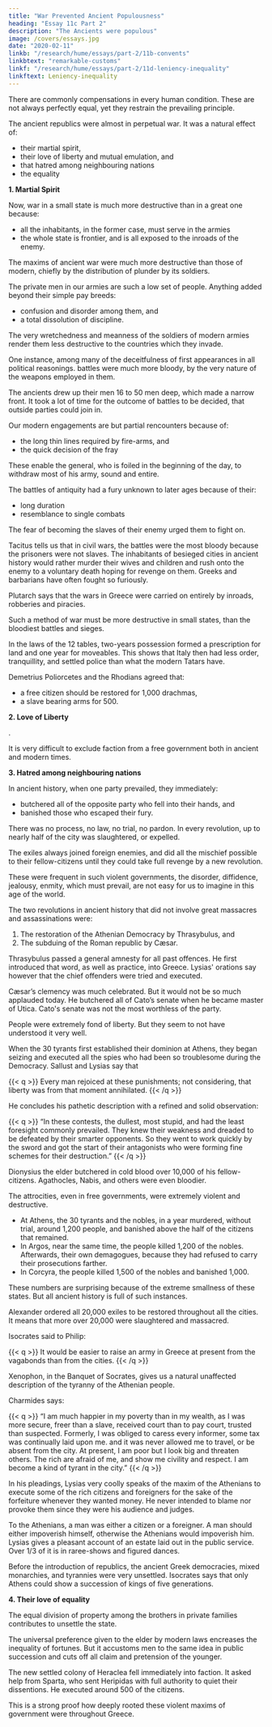 ```yaml
---
title: "War Prevented Ancient Populousness"
heading: "Essay 11c Part 2"
description: "The Ancients were populous"
image: /covers/essays.jpg
date: "2020-02-11"
linkb: "/research/hume/essays/part-2/11b-convents"
linkbtext: "remarkable-customs"
linkf: "/research/hume/essays/part-2/11d-leniency-inequality"
linkftext: Leniency-inequality
---
```


There are commonly compensations in every human condition. These are not always perfectly equal, yet they restrain the prevailing principle. 

<!-- To compare them and estimate their influence, is indeed difficult, even where they take place in the same age, and in neighbouring countries: But where several ages have intervened, and only scattered lights are afforded us by ancient authors; what can we do but amuse ourselves by talking pro and con, on an interesting subject, and thereby correcting all hasty and violent determinations?,  -->

The ancient republics were almost in perpetual war. It was a natural effect of:
- their martial spirit, 
- their love of liberty and mutual emulation, and 
- that hatred among neighbouring nations 
- the equality


**1. Martial Spirit**

Now, war in a small state is much more destructive than in a great one because:
- all the inhabitants, in the former case, must serve in the armies
- the whole state is frontier, and is all exposed to the inroads of the enemy.

The maxims of ancient war were much more destructive than those of modern, chiefly by the distribution of plunder by its soldiers. 

The private men in our armies are such a low set of people. Anything added beyond their simple pay breeds:
- confusion and disorder among them, and
- a total dissolution of discipline. 

The very wretchedness and meanness of the soldiers of modern armies render them less destructive to the countries which they invade. 

One instance, among many of the deceitfulness of first appearances in all political reasonings. battles were much more bloody, by the very nature of the weapons employed in them. 

The ancients drew up their men 16 to 50 men deep, which made a narrow front. It took a lot of time for the outcome of battles to be decided, that outside parties could join in. 

<!-- and it was not difficult to find a field, in which both armies might be marshalled, and might engage with each other. 

Even where any body of the troops was kept off by hedges, hillocks, woods, or hollow ways, the battle was not so soon decided between the contending parties, but that 

the others had time to overcome the difficulties which opposed them, and take part in the engagement.  -->

<!-- And as the whole army was thus engaged, and each man closely buckled to his antagonist, the battles were commonly very bloody, and great slaughter was made on both sides, especially on the vanquished.  -->

Our modern engagements are but partial rencounters because of:
- the long thin lines required by fire-arms, and
- the quick decision of the fray

These enable the general, who is foiled in the beginning of the day, to withdraw most of his army, sound and entire.

The battles of antiquity had a fury unknown to later ages because of their:
- long duration
- resemblance to single combats

The fear of becoming the slaves of their enemy urged them to fight on. 

Tacitus tells us that in civil wars, the battles were the most bloody because the prisoners were not slaves. The inhabitants of besieged cities in ancient history would rather murder their wives and children and rush onto the enemy to a voluntary death hoping for revenge on them. Greeks and barbarians have often fought so furiously. 

<!-- The same determined spirit and cruelty must, in other instances less remarkable, have been destructive to human society, in those petty commonwealths, which lived in close neighbourhood, and were engaged in perpetual wars and contentions. -->

<!-- <br>

### Small-scale wars -->

Plutarch says that the wars in Greece were carried on entirely by inroads, robberies and piracies. 

Such a method of war must be more destructive in small states, than the bloodiest battles and sieges.

In the laws of the 12 tables, two-years possession formed a prescription for land and one year for moveables. This shows that Italy then had less order, tranquillity, and settled police than what the modern Tatars have. 

Demetrius Poliorcetes and the Rhodians agreed that:
- a free citizen should be restored for 1,000 drachmas,
- a slave bearing arms for 500.



**2. Love of Liberty**

<!--
2. The ancient manners were less favourable than the modern both in war and peace, except in their love of civil liberty  , which is, I own, of considerable importance -->. 

It is very difficult to exclude faction from a free government both in ancient and modern times.

<!-- but such inveterate rage between the factions, and such bloody maxims, are found, in modern times amongst religious parties alone. --> 


**3. Hatred among neighbouring nations**

In ancient history, when one party prevailed, they immediately:
- butchered all of the opposite party who fell into their hands, and
- banished those who escaped their fury. 

There was no process, no law, no trial, no pardon. In every revolution, up to nearly half of the city was slaughtered, or expelled.

The exiles always joined foreign enemies, and did all the mischief possible to their fellow-citizens until they could take full revenge by a new revolution. 

These were frequent in such violent governments, the disorder, diffidence, jealousy, enmity, which must prevail, are not easy for us to imagine in this age of the world.


The two revolutions in ancient history that did not involve great massacres and assassinations were:
1. The restoration of the Athenian Democracy by Thrasybulus, and
2. The subduing of the Roman republic by Cæsar. 

Thrasybulus passed a general amnesty for all past offences. He first introduced that word, as well as practice, into Greece. Lysias' orations say however that the chief offenders were tried and executed.

Cæsar’s clemency was much celebrated. But it would not be so much applauded today. He butchered all of Cato’s senate when he became master of Utica. Cato's senate was not the most worthless of the party.

<!-- All those who had borne arms against Cato, were attainted; and, by Hirtius’s law, declared incapable of all public offices. -->

People were extremely fond of liberty. But they seem to not have understood it very well. 

When the 30 tyrants first established their dominion at Athens, they began seizing and executed all the spies who had been so troublesome during the Democracy. Sallust and Lysias say that 

{{< q >}}
Every man rejoiced at these punishments; not considering, that liberty was from that moment annihilated.
{{< /q >}}

<!-- utmost energy of the nervous style of Thucydides, and the copiousness and expression of the Greek language, seem to sink under that historian, when he attempts to describe the disorders, which arose from faction throughout all the Grecian commonwealths.  -->

<!-- You would imagine, that he still labours with a thought greater than he can find words to communicate.  -->

He concludes his pathetic description with a refined and solid observation: 

{{< q >}}
“In these contests, the dullest, most stupid, and had the least foresight commonly prevailed. They knew their weakness and dreaded to be defeated by their smarter opponents. So they went to work quickly by the sword and got the start of their antagonists who were forming fine schemes for their destruction.”
{{< /q >}}

Dionysius the elder butchered in cold blood over 10,000 of his fellow-citizens. Agathocles, Nabis, and others were even bloodier. 

The attrocities, even in free governments, were extremely violent and destructive. 
- At Athens, the 30 tyrants and the nobles, in a year murdered, without trial, around 1,200 people, and banished above the half of the citizens that remained. 
- In Argos, near the same time, the people killed 1,200 of the nobles. Afterwards, their own demagogues, because they had refused to carry their prosecutions farther. 
- In Corcyra, the people killed 1,500 of the nobles and banished 1,000. 

These numbers are surprising because of the extreme smallness of these states. But all ancient history is full of such instances.

Alexander ordered all 20,000 exiles to be restored throughout all the cities. It means that more over 20,000 were slaughtered and massacred. 

<!-- What an astonishing multitude in so narrow a country as ancient Greece! And what domestic confusion, jealousy, partiality, revenge, heartburnings, must tear those cities, where factions were wrought up to such a degree of fury and despair. -->

Isocrates said to Philip:

{{< q >}}
It would be easier to raise an army in Greece at present from the vagabonds than from the cities.
{{< /q >}}

<!-- when affairs came not to such extremities (which they failed not to do almost in every city twice or thrice every century) property was rendered very precarious by the maxims of ancient government.  -->

Xenophon, in the Banquet of Socrates, gives us a natural unaffected description of the tyranny of the Athenian people. 

Charmides says:

{{< q >}}
“I am much happier in my poverty than in my wealth, as I was more secure, freer than a slave, received court than to pay court, trusted than suspected. Formerly, I was obliged to caress every informer, some tax was continually laid upon me. and it was never allowed me to travel, or be absent from the city. At present, I am poor but I look big and threaten others. The rich are afraid of me, and show me civility and respect. I am become a kind of tyrant in the city.”
{{< /q >}}

In his pleadings, Lysias very coolly speaks of the maxim of the Athenians to execute some of the rich citizens and foreigners for the sake of the forfeiture whenever they wanted money. He never intended to blame nor provoke them since they were his audience and judges.

To the Athenians, a man was either a citizen or a foreigner. A man should either impoverish himself, otherwise the Athenians would impoverish him<!-- , and perhaps kill him into the bargain -->. Lysias gives a pleasant account of an estate laid out in the public service. Over 1/3 of it is in raree-shows and figured dances. 

<!-- We need not insist on the Greek tyrannies, which were altogether horrible.  -->
<!-- Even the , by which most of the ancient states of Greece were governed,  -->

Before the introduction of republics, the ancient Greek democracies, mixed monarchies, and tyrannies were very unsettled. Isocrates says that only Athens could show a succession of kings of five generations.


<!-- many other obvious reasons for the instability of ancient monarchies,  -->


**4. Their love of equality**

The equal division of property among the brothers in private families contributes to unsettle the state. 

The universal preference given to the elder by modern laws encreases the inequality of fortunes. But it accustoms men to the same idea in public succession and cuts off all claim and pretension of the younger.

The new settled colony of Heraclea fell immediately into faction. It asked help from Sparta, who sent Heripidas with full authority to quiet their dissentions. He executed around 500 of the citizens.

<!-- This man, not provoked by any opposition, not inflamed by party rage, knew no better expedient than immediately putting to death .  -->

This is a strong proof how deeply rooted these violent maxims of government were throughout Greece. 
